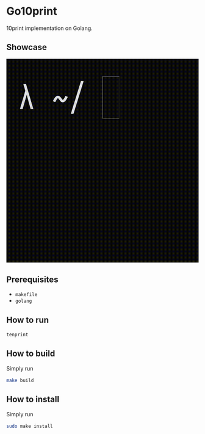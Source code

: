 # Go10print

10print implementation on Golang.

## Showcase

![Tenprint](./docs/tenprint.gif)

## Prerequisites

- `makefile`
- `golang`

## How to run

```sh
tenprint
```

## How to build

Simply run

```sh
make build
```

## How to install

Simply run

```sh
sudo make install
```
